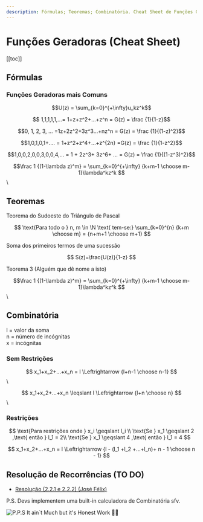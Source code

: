 ```yaml
---
description: Fórmulas; Teoremas; Combinatória. Cheat Sheet de Funções Geradoras
---
```


# Funções Geradoras (Cheat Sheet)

[[toc]]

## Fórmulas

### Funções Geradoras mais Comuns

$$U(z) = \sum_{k=0}^{+\infty}u_kz^k$$

$$ 1,1,1,1,1,...= 1+z+z^2+...+z^n = G(z) = \frac {1}{1-z}$$

$$0, 1, 2, 3, ... =1z+2z^2+3z^3...+nz^n = G(z) = \frac {1}{(1-z)^2}$$

$$1,0,1,0,1+.... = 1+z^2+z^4+...+z^{2n} =G(z) = \frac {1}{1-z^2}$$

$$1,0,0,2,0,0,3,0,0,4,... = 1 + 2z^3+ 3z^6+ ... =  G(z) = \frac {1}{(1-z^3)^2}$$

$$\frac 1 {(1-\lambda z)^m} = \sum_{k=0}^{+\infty} {k+m-1 \choose m-1}\lambda^kz^k $$\\

## Teoremas

Teorema do Sudoeste do Triângulo de Pascal

$$
\text{Para todo o } n, m \in \N \text{ tem-se:}
\sum_{k=0}^{n} {k+m \choose m} = {n+m+1 \choose m+1}
$$

Soma dos primeiros termos de uma sucessão

$$
S(z)=\frac{U(z)}{1-z}
$$

Teorema 3 (Alguém que dê nome a isto)

$$\frac 1 {(1-\lambda z)^m} = \sum_{k=0}^{+\infty} {k+m-1 \choose m-1}\lambda^kz^k $$\\

## Combinatória

l = valor da soma \
n = número de incógnitas\
x = incógnitas

### Sem Restrições

$$ x_1+x_2+...+x_n = l \Leftrightarrow {l+n-1 \choose n-1} $$\\

$$ x_1+x_2+...+x_n \leqslant l \Leftrightarrow {l+n \choose n} $$\\

### Restrições

$$
\text{Para restrições onde } x_i \geqslant l_i \\ \text{Se } x_1 \geqslant 2 ,\text{ então } l_1 = 2\\
\text{Se } x_1 \geqslant 4 ,\text{ então } l_1 = 4
$$

$$ x_1+x_2+...+x_n = l \Leftrightarrow {l - (l_1 +l_2 +...+l_n)+ n - 1 \choose n - 1} $$

## Resolução de Recorrências (TO DO)

- [Resolução (2.2.1 e 2.2.2) (José Félix)](https://drive.google.com/file/d/16V6DPs1HJi8Msfg3vw2XGKMpB-iC-zar/view?usp=sharing)

P.S. Devs implementem uma built-in calculadora de Combinatória sfv.

![P.P.S It ain´t Much but it's Honest Work 👨‍🌾](https://i.imgur.com/jLQT7e1.jpg)
